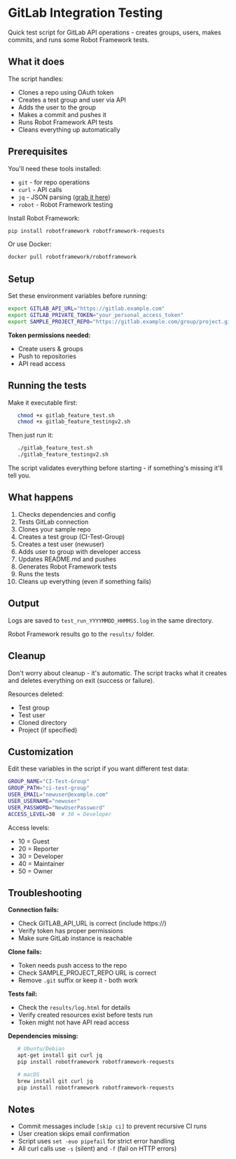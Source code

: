 # GitLab Integration Testing

Quick test script for GitLab API operations - creates groups, users, makes commits, and runs some Robot Framework tests.

## What it does

The script handles:

- Clones a repo using OAuth token
- Creates a test group and user via API
- Adds the user to the group
- Makes a commit and pushes it
- Runs Robot Framework API tests
- Cleans everything up automatically

## Prerequisites

You'll need these tools installed:

- `git` - for repo operations
- `curl` - API calls
- `jq` - JSON parsing ([grab it here](https://stedolan.github.io/jq/))
- `robot` - Robot Framework testing

Install Robot Framework:

```bash
pip install robotframework robotframework-requests
```

Or use Docker:

```bash
docker pull robotframework/robotframework
```

## Setup

Set these environment variables before running:

```bash
export GITLAB_API_URL="https://gitlab.example.com"
export GITLAB_PRIVATE_TOKEN="your_personal_access_token"
export SAMPLE_PROJECT_REPO="https://gitlab.example.com/group/project.git"
```

**Token permissions needed:**

- Create users & groups
- Push to repositories
- API read access

## Running the tests

Make it executable first:

```bash
   chmod +x gitlab_feature_test.sh
   chmod +x gitlab_feature_testingv2.sh
```

Then just run it:

```bash
   ./gitlab_feature_test.sh
   ./gitlab_feature_testingv2.sh
```

The script validates everything before starting - if something's missing it'll tell you.

## What happens

1. Checks dependencies and config
2. Tests GitLab connection
3. Clones your sample repo
4. Creates a test group (CI-Test-Group)
5. Creates a test user (newuser)
6. Adds user to group with developer access
7. Updates README.md and pushes
8. Generates Robot Framework tests
9. Runs the tests
10. Cleans up everything (even if something fails)

## Output

Logs are saved to `test_run_YYYYMMDD_HHMMSS.log` in the same directory.

Robot Framework results go to the `results/` folder.

## Cleanup

Don't worry about cleanup - it's automatic. The script tracks what it creates and deletes everything on exit (success or failure).

Resources deleted:

- Test group
- Test user  
- Cloned directory
- Project (if specified)

## Customization

Edit these variables in the script if you want different test data:

```bash
GROUP_NAME="CI-Test-Group"
GROUP_PATH="ci-test-group"
USER_EMAIL="newuser@example.com"
USER_USERNAME="newuser"
USER_PASSWORD="NewUserPassword"
ACCESS_LEVEL=30  # 30 = Developer
```

Access levels:

- 10 = Guest
- 20 = Reporter
- 30 = Developer
- 40 = Maintainer
- 50 = Owner

## Troubleshooting

**Connection fails:**

- Check GITLAB_API_URL is correct (include https://)
- Verify token has proper permissions
- Make sure GitLab instance is reachable

**Clone fails:**

- Token needs push access to the repo
- Check SAMPLE_PROJECT_REPO URL is correct
- Remove `.git` suffix or keep it - both work

**Tests fail:**

- Check the `results/log.html` for details
- Verify created resources exist before tests run
- Token might not have API read access

**Dependencies missing:**

```bash
   # Ubuntu/Debian
   apt-get install git curl jq
   pip install robotframework robotframework-requests

   # macOS
   brew install git curl jq
   pip install robotframework robotframework-requests
```

## Notes

- Commit messages include `[skip ci]` to prevent recursive CI runs
- User creation skips email confirmation
- Script uses `set -euo pipefail` for strict error handling
- All curl calls use `-s` (silent) and `-f` (fail on HTTP errors)
